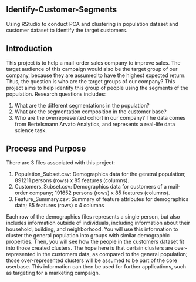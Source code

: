 ## Identify-Customer-Segments
Using RStudio to conduct PCA and clustering in population dataset and customer dataset to identify the target customers.

## Introduction
This project is to help a mail-order sales company to improve sales. The target audience of this campaign would also be the target group of our company, because they are assumed to have the highest expected return. Thus, the question is who are the target groups of our company? This project aims to help identify this group of people using the segments of the population. Research questions includes:

1. What are the different segmentations in the population?
2. What are the segmentation composition in the customer base?
3. Who are the overrepresented cohort in our company? The data comes from Bertelsmann Arvato Analytics, and represents a real-life data science task.

## Process and Purpose
There are 3 files associated with this project:

1. Population_Subset.csv: Demographics data for the general population; 891211 persons (rows) x 85 features (columns).
2. Customers_Subset.csv: Demographics data for customers of a mail-order company; 191652 persons (rows) x 85 features (columns).
3. Feature_Summary.csv: Summary of feature attributes for demographics data; 85 features (rows) x 4 columns

Each row of the demographics files represents a single person, but also includes information outside of individuals, including information about their household, building, and neighborhood. You will use this information to cluster the general population into groups with similar demographic properties. Then, you will see how the people in the customers dataset fit into those created clusters. The hope here is that certain clusters are over-represented in the customers data, as compared to the general population; those over-represented clusters will be assumed to be part of the core userbase. This information can then be used for further applications, such as targeting for a marketing campaign.
